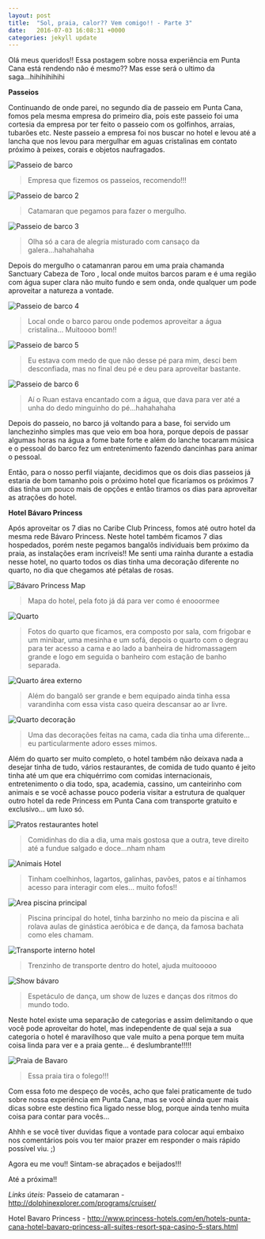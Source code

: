 ```yaml
---
layout: post
title:  "Sol, praia, calor?? Vem comigo!! - Parte 3"
date:   2016-07-03 16:08:31 +0000
categories: jekyll update
---
```



Olá meus queridos!! Essa postagem sobre nossa experiência em Punta Cana está rendendo não é mesmo?? Mas esse será o ultimo da saga...hihihihihihi 

**Passeios**

Continuando de onde parei, no segundo dia de passeio em Punta Cana, fomos pela mesma empresa do primeiro dia, pois este passeio foi uma cortesia da empresa por ter feito o passeio com os golfinhos, arraias, tubarões etc. Neste passeio a empresa foi nos buscar no hotel e levou até a lancha que nos levou para mergulhar em aguas cristalinas em contato próximo à peixes, corais e objetos naufragados.

![Passeio de barco](http://www.viajandonasferias.com.br/imagens/post4/passeiobarco.jpg)
> Empresa que fizemos os passeios, recomendo!!!

![Passeio de barco 2](http://www.viajandonasferias.com.br/imagens/post4/passeiobarco2.jpg)
> Catamaran que pegamos para fazer o mergulho.

![Passeio de barco 3](http://www.viajandonasferias.com.br/imagens/post4/eueelepasseio.jpg)
> Olha só a cara de alegria misturado com cansaço da galera...hahahahaha


Depois do mergulho o catamanran parou em uma praia chamanda  Sanctuary Cabeza de Toro , local onde muitos barcos param e é uma região com água super clara não muito fundo e sem onda, onde qualquer um pode aproveitar a natureza a vontade.

![Passeio de barco 4](http://www.viajandonasferias.com.br/imagens/post4/passeio1.jpg)
> Local onde o barco parou onde podemos aproveitar a água cristalina... Muitoooo bom!!

![Passeio de barco 5](http://www.viajandonasferias.com.br/imagens/post4/passeio2.jpg)
> Eu estava com medo de que não desse pé para mim, desci bem desconfiada, mas no final deu pé e deu para aproveitar bastante.

![Passeio de barco 6](http://www.viajandonasferias.com.br/imagens/post4/passeio3.jpg)
> Aí o Ruan estava encantado com a água, que dava para ver até a unha do dedo minguinho do pé...hahahahaha

Depois do passeio, no barco já voltando para a base, foi servido um lanchezinho simples mas que veio em boa hora, porque depois de passar algumas horas na água a fome bate forte e além do lanche tocaram música e o pessoal do barco fez um entretenimento fazendo dancinhas para animar o pessoal.

Então, para o nosso perfil viajante,  decidimos que os dois dias passeios já estaria de bom tamanho pois o próximo hotel que ficaríamos os próximos 7 dias tinha um pouco mais de opções e então tiramos os dias para aproveitar as atrações do hotel.

**Hotel Bávaro Princess**

Após aproveitar os 7 dias no Caribe Club Princess, fomos até outro hotel da mesma rede Bávaro Princess. Neste hotel também ficamos 7 dias hospedados, porém neste pegamos bangalôs individuais bem próximo da praia, as instalações eram incríveis!! Me senti uma rainha durante a estadia nesse hotel, no quarto todos os dias tinha uma decoração diferente no quarto, no dia que chegamos até pétalas de rosas. 

![Bávaro Princess Map](http://www.viajandonasferias.com.br/imagens/post4/mapahotel.jpg)
> Mapa do hotel, pela foto já dá para ver como é enooormee

![Quarto](http://www.viajandonasferias.com.br/imagens/post4/quarto.jpg)
> Fotos do quarto que ficamos, era composto por sala, com frigobar e um minibar, uma mesinha e um sofá, depois o quarto com o degrau para ter acesso a cama e ao lado a banheira de hidromassagem grande e logo em seguida o banheiro com estação de banho separada.

![Quarto área externo](http://www.viajandonasferias.com.br/imagens/post4/quarto7.jpg)
> Além do bangalô ser grande e bem equipado ainda tinha essa varandinha com essa vista caso queira descansar ao ar livre.

![Quarto decoração](http://www.viajandonasferias.com.br/imagens/post4/quarto8.jpg)
> Uma das decorações feitas na cama, cada dia tinha uma diferente... eu particularmente adoro esses mimos.

Além do quarto ser muito completo, o hotel também não deixava nada a desejar tinha de tudo, vários restaurantes, de comida de tudo quanto é jeito tinha até um que era chiquérrimo com comidas internacionais, entretenimento o dia todo, spa, academia, cassino, um canteirinho com animais e se você achasse pouco poderia visitar a estrutura de qualquer outro hotel da rede Princess em Punta Cana com transporte gratuito e exclusivo... um luxo só.

![Pratos restaurantes hotel](http://www.viajandonasferias.com.br/imagens/post4/comidas.jpg)
> Comidinhas do dia a dia, uma mais gostosa que a outra, teve direito até a fundue salgado e doce...nham nham

![Animais Hotel](http://www.viajandonasferias.com.br/imagens/post4/coelhinho.jpg)
> Tinham coelhinhos, lagartos, galinhas, pavões, patos e aí tínhamos acesso para interagir com eles... muito fofos!!

![Area piscina principal](http://www.viajandonasferias.com.br/imagens/post4/piscina.jpg)
> Piscina principal do hotel, tinha barzinho no meio da piscina e ali rolava aulas de ginástica aeróbica e de dança, da famosa bachata como eles chamam.

![Transporte interno hotel](http://www.viajandonasferias.com.br/imagens/post4/trenzinho.jpg)
> Trenzinho de transporte dentro do hotel, ajuda muitooooo

![Show bávaro](http://www.viajandonasferias.com.br/imagens/post4/show.jpg)
> Espetáculo de dança, um show de luzes e danças dos ritmos do mundo todo.


Neste hotel existe uma separação de categorias e assim delimitando o que você pode aproveitar do hotel, mas independente de qual seja a sua categoria o hotel é maravilhoso que vale muito a pena porque tem muita coisa linda para ver e a praia gente... é deslumbrante!!!!! 

![Praia de Bavaro](http://www.viajandonasferias.com.br/imagens/post4/praiabavaro.jpg)
> Essa praia tira o folego!!!

Com essa foto me despeço de vocês, acho que falei praticamente de tudo sobre nossa experiência em Punta Cana, mas se você ainda quer mais dicas sobre este destino fica ligado nesse blog, porque ainda tenho muita coisa para contar para vocês...

Ahhh e se você tiver duvidas fique a vontade para colocar aqui embaixo nos comentários pois vou ter maior prazer em responder o mais rápido possível viu. ;)

Agora eu me vou!! Sintam-se abraçados e beijados!!!

Até a próxima!!

*Links úteis:*
Passeio de catamaran - http://dolphinexplorer.com/programs/cruiser/

Hotel Bavaro Princess - http://www.princess-hotels.com/en/hotels-punta-cana-hotel-bavaro-princess-all-suites-resort-spa-casino-5-stars.html
